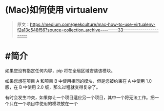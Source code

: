 # (Mac)如何使用 virtualenv

> 原文：<https://medium.com/geekculture/mac-how-to-use-virtualenv-f2a13c548f56?source=collection_archive---------33----------------------->

# #简介

如果您没有指定任何内容，pip 将在全局区域安装该模块。

如果您想在项目 A 和项目 B 中使用相同的模块，但是您被约束在 A 中使用 1.0 版，在 B 中使用 2.0 版，那么过程就变得复杂了。

有时会发生冲突，如果你让一个项目适应另一个项目，其中一个将无法工作。把一个只在一个项目中使用的模块放在一个